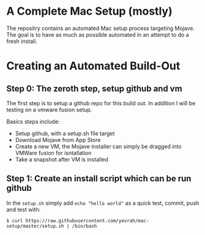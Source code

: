 A Complete Mac Setup (mostly)
=============================

The repositry contains an automated Mac setup process targeting Mojave. The goal is to have as much as possible automated in an attempt to do a fresh install.



Creating an Automated Build-Out
===============================

## Step 0: The zeroth step, setup github and vm

The first step is to setup a github repo for this build out. In addition I will be testing on a vmware fusion setup.

Basics steps include:

  * Setup github, with a setup.sh file target
  * Download Mojave from App Store
  * Create a new VM, the Mojave installer can simply be dragged into VMWare fusion for isntallation
  * Take a snapshot after VM is installed

## Step 1: Create an install script which can be run github

In the `setup.sh` simply add `echo "hello world"` as a quick test, commit, push and test with:

    $ curl https://raw.githubusercontent.com/yevrah/mac-setup/master/setup.sh | /bin/bash

